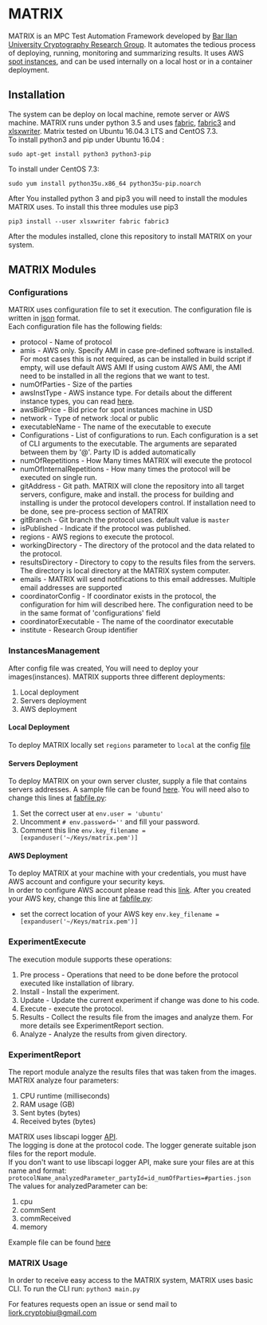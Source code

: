 # MATRIX

MATRIX is an MPC Test Automation Framework developed by [Bar Ilan University Cryptography Research Group](http://crypto.biu.ac.il/).
It automates the tedious process of deploying, running, monitoring and summarizing results.
It uses AWS [spot instances](https://aws.amazon.com/ec2/spot/), and can be used internally on a local host or in a container deployment.


## Installation
The system can be deploy on local machine, remote server or AWS machine.
MATRIX runs under python 3.5 and uses [fabric](https://github.com/fabric/fabric), [fabric3](https://pypi.python.org/pypi/Fabric3/1.10.2) and [xlsxwriter](http://xlsxwriter.readthedocs.io/).
Matrix tested on Ubuntu 16.04.3 LTS and CentOS 7.3.  
To install python3 and pip under Ubuntu 16.04 :

`sudo apt-get install python3 python3-pip`

To install under CentOS 7.3:

`sudo yum install python35u.x86_64 python35u-pip.noarch`

After You installed python 3 and pip3 you will need to install the modules MATRIX uses. To install this three modules use pip3

`pip3 install --user xlsxwriter fabric fabric3`

After the modules installed, clone this repository to install MATRIX on your system.

## MATRIX Modules

### Configurations
MATRIX uses configuration file to set it execution. The configuration file is written in [json](https://en.wikipedia.org/wiki/JSON) format.  
Each configuration file has the following fields:
* protocol - Name of protocol
* amis - AWS only. Specify AMI in case pre-defined software is installed. For most cases this is not required, as can be installed in build script
if empty, will use default AWS AMI
If using custom AWS AMI, the AMI need to be installed in all the regions that we want to test. 
* numOfParties - Size of the parties
* awsInstType - AWS instance type. For details about the different instance types, you can read [here](https://aws.amazon.com/ec2/instance-types/).
* awsBidPrice - Bid price for spot instances machine in USD
* network - Type of network :local or public
* executableName - The name of the executable to execute
* Configurations - List of configurations to run. Each configuration is a set of CLI arguments to the executable. The arguments are separated between them by '@'. Party ID is added automatically
* numOfRepetitions - How Many times MATRIX will execute the protocol
* numOfInternalRepetitions - How many times the protocol will be executed on single run.
* gitAddress -  Git path. MATRIX will clone the repository into all target servers, configure, make and install. the process for building and installing is under the protocol developers control. If installation need to be done, see pre-process section of MATRIX
* gitBranch - Git branch the protocol uses. default value is `master`
* isPublished - Indicate if the protocol was published.
* regions - AWS regions to execute the protocol.
* workingDirectory - The directory of the protocol and the data related to the protocol.
* resultsDirectory - Directory to copy to the results files from the servers. The directory is local directory at the MATRIX system computer.
* emails - MATRIX will send notifications to this email addresses. Multiple email addresses are supported
* coordinatorConfig - If coordinator exists in the protocol, the configuration for him will described here. The configuration need to be in the same format of 'configurations' field
* coordinatorExecutable - The name of the coordinator executable
* institute - Research Group identifier

### InstancesManagement

After config file was created, You will need to deploy your images(instances). MATRIX supports three different deployments:
1. Local deployment
2. Servers deployment
3. AWS deployment

#### Local Deployment
To deploy MATRIX locally set `regions` parameter to `local` at the config [file](../master/Configurations/Config_BMR.json)

#### Servers Deployment
To deploy MATRIX on your own server cluster, supply a file that contains servers addresses.
A sample file can be found [here](../blob/master/Assets/servers_file).
You will need also to change this lines at [fabfile.py](../master/ExperimentExecute/fabfile.py):
1. Set the correct user at `env.user = 'ubuntu'`
2. Uncomment `# env.password=''` and fill your password.
3. Comment this line `env.key_filename = [expanduser('~/Keys/matrix.pem')]`

#### AWS Deployment
To deploy MATRIX at your machine with your credentials, you must have AWS account and configure your security keys.  
In order to configure AWS account please read this [link](http://docs.aws.amazon.com/sdk-for-java/v1/developer-guide/credentials.html).
After you created your AWS key, change this line at [fabfile.py](../master/ExperimentExecute/fabfile.py):

- set the correct location of your AWS key `env.key_filename = [expanduser('~/Keys/matrix.pem')]`

### ExperimentExecute

The execution module supports these operations:
1. Pre process - Operations that need to be done before the protocol executed like installation of library.
2. Install - Install the experiment.
3. Update - Update the current experiment if change was done to his code.
4. Execute - execute the protocol.
5. Results - Collect the results file from the images and analyze them. For more details see ExperimentReport section.
6. Analyze - Analyze the results from given directory.

### ExperimentReport

The report module analyze the results files that was taken from the images. MATRIX analyze four parameters:
1. CPU runtime (milliseconds)
2. RAM usage (GB)
3. Sent bytes (bytes)
4. Received bytes (bytes)

MATRIX uses libscapi logger [API](https://github.com/cryptobiu/libscapi/blob/dev/include/infra/Measurement.hpp).  
The logging is done at the protocol code. The logger generate suitable json files for the report module.  
If you don't want to use libscapi logger API, make sure your files are at this name and format:   
`protocolName_analyzedParameter_partyId=id_numOfParties=#parties.json`  
The values for analyzedParameter can be:
1. cpu
2. commSent
3. commReceived
4. memory

Example file can be found [here](../master/Assets/MPCHonestMajorityNoTriples_cpu_partyId=0_numOfParties=3.json)


### MATRIX Usage

In order to receive easy access to the MATRIX system, MATRIX uses basic CLI. To run the CLI run: `python3 main.py`

For features requests open an issue or send mail to liork.cryptobiu@gmail.com
